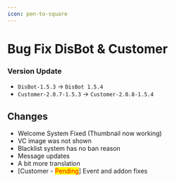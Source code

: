 ```yaml
---
icon: pen-to-square
---
```


# Bug Fix DisBot & Customer

### Version Update

* `DisBot-1.5.3` -> `DisBot 1.5.4`
* `Customer-2.0.7-1.5.3` -> `Customer-2.0.8-1.5.4`



## Changes

* Welcome System Fixed (Thumbnail now working)
* VC image was not shown
* Blacklist system has no ban reason
* Message updates
* A bit more translation
* \[Customer - <mark style="color:red;">Pending</mark>] Event and addon fixes
